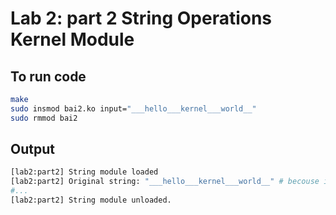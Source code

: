 # Lab 2: part 2 String Operations Kernel Module

## To run code
```bash
make
sudo insmod bai2.ko input="___hello___kernel___world__"
sudo rmmod bai2
```
## Output
```bash
[lab2:part2] String module loaded
[lab2:part2] Original string: "___hello___kernel___world__" # becouse insmod can't pass space in parameter so we use _ instead of space
#...
[lab2:part2] String module unloaded.
```